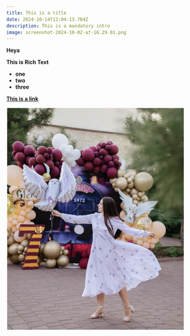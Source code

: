 ```yaml
---
title: This is a title
date: 2024-10-14T12:04:13.704Z
description: This is a mandatory intro
image: screenshot-2024-10-02-at-16.29.01.png
---
```

**Heya**

**This is Rich Text**

* **one**
* **two**
* **three**

**[This is a link](https://test7-8g9.pages.dev/pages/first-page)**



![This is an alt text](screenshot-2024-10-02-at-16.29.01.png "this is an image title")